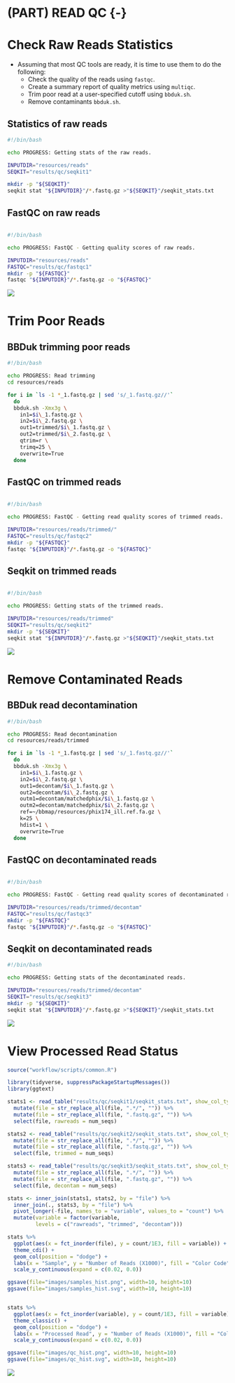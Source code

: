 # (PART) READ QC {-}

# Check Raw Reads Statistics
- Assuming that most QC tools are ready, it is time to use them to do the following:
  - Check the quality of the reads using `fastqc`.
  - Create a summary report of quality metrics using `multiqc`.
  - Trim poor read at a user-specified cutoff using `bbduk.sh`.
  - Remove contaminants `bbduk.sh`.

## Statistics of raw reads
```bash
#!/bin/bash

echo PROGRESS: Getting stats of the raw reads.

INPUTDIR="resources/reads"
SEQKIT="results/qc/seqkit1"

mkdir -p "${SEQKIT}"
seqkit stat "${INPUTDIR}"/*.fastq.gz >"${SEQKIT}"/seqkit_stats.txt

```


## FastQC on raw reads
```bash

#!/bin/bash

echo PROGRESS: FastQC - Getting quality scores of raw reads.

INPUTDIR="resources/reads"
FASTQC="results/qc/fastqc1"
mkdir -p "${FASTQC}"
fastqc "${INPUTDIR}"/*.fastq.gz -o "${FASTQC}"

```


![](results/qc/multiqc1/multiqc_plots/svg/mqc_fastqc_per_base_sequence_quality_plot_1.svg)


# Trim Poor Reads

## BBDuk trimming poor reads
```bash
#!/bin/bash

echo PROGRESS: Read trimming
cd resources/reads

for i in `ls -1 *_1.fastq.gz | sed 's/_1.fastq.gz//'`
  do
  bbduk.sh -Xmx3g \
    in1=$i\_1.fastq.gz \
    in2=$i\_2.fastq.gz \
    out1=trimmed/$i\_1.fastq.gz \
    out2=trimmed/$i\_2.fastq.gz \
    qtrim=r \
    trimq=25 \
    overwrite=True
  done

```

## FastQC on trimmed reads
```bash

#!/bin/bash

echo PROGRESS: FastQC - Getting read quality scores of trimmed reads.

INPUTDIR="resources/reads/trimmed/"
FASTQC="results/qc/fastqc2"
mkdir -p "${FASTQC}"
fastqc "${INPUTDIR}"/*.fastq.gz -o "${FASTQC}"

```

## Seqkit on trimmed reads
```bash

#!/bin/bash

echo PROGRESS: Getting stats of the trimmed reads.

INPUTDIR="resources/reads/trimmed"
SEQKIT="results/qc/seqkit2"
mkdir -p "${SEQKIT}"
seqkit stat "${INPUTDIR}"/*.fastq.gz >"${SEQKIT}"/seqkit_stats.txt

```


![](results/qc/multiqc2/multiqc_plots/svg/mqc_fastqc_per_base_sequence_quality_plot_1.svg)


# Remove Contaminated Reads

## BBDuk read decontamination
```bash
#!/bin/bash

echo PROGRESS: Read decontamination
cd resources/reads/trimmed

for i in `ls -1 *_1.fastq.gz | sed 's/_1.fastq.gz//'`
  do
  bbduk.sh -Xmx3g \
    in1=$i\_1.fastq.gz \
    in2=$i\_2.fastq.gz \
    out1=decontam/$i\_1.fastq.gz \
    out2=decontam/$i\_2.fastq.gz \
    outm1=decontam/matchedphix/$i\_1.fastq.gz \
    outm2=decontam/matchedphix/$i\_2.fastq.gz \
    ref=~/bbmap/resources/phix174_ill.ref.fa.gz \
    k=25 \
    hdist=1 \
    overwrite=True
  done

```

## FastQC on decontaminated reads
```bash

#!/bin/bash

echo PROGRESS: FastQC - Getting read quality scores of decontaminated reads.

INPUTDIR="resources/reads/trimmed/decontam"
FASTQC="results/qc/fastqc3"
mkdir -p "${FASTQC}"
fastqc "${INPUTDIR}"/*.fastq.gz -o "${FASTQC}"

```

## Seqkit on decontaminated reads
```bash
#!/bin/bash

echo PROGRESS: Getting stats of the decontaminated reads.

INPUTDIR="resources/reads/trimmed/decontam"
SEQKIT="results/qc/seqkit3"
mkdir -p "${SEQKIT}"
seqkit stat "${INPUTDIR}"/*.fastq.gz >"${SEQKIT}"/seqkit_stats.txt

```




![](results/qc/multiqc3/multiqc_plots/svg/mqc_fastqc_per_base_sequence_quality_plot_1.svg)


# View Processed Read Status


```r
source("workflow/scripts/common.R")

library(tidyverse, suppressPackageStartupMessages())
library(ggtext)

stats1 <- read_table("results/qc/seqkit1/seqkit_stats.txt", show_col_types = F) %>% 
  mutate(file = str_replace_all(file, ".*/", "")) %>% 
  mutate(file = str_replace_all(file, ".fastq.gz", "")) %>% 
  select(file, rawreads = num_seqs)

stats2 <- read_table("results/qc/seqkit2/seqkit_stats.txt", show_col_types = F) %>% 
  mutate(file = str_replace_all(file, ".*/", "")) %>% 
  mutate(file = str_replace_all(file, ".fastq.gz", "")) %>% 
  select(file, trimmed = num_seqs)

stats3 <- read_table("results/qc/seqkit3/seqkit_stats.txt", show_col_types = F) %>% 
  mutate(file = str_replace_all(file, ".*/", "")) %>% 
  mutate(file = str_replace_all(file, ".fastq.gz", "")) %>% 
  select(file, decontam = num_seqs) 

stats <- inner_join(stats1, stats2, by = "file") %>% 
  inner_join(., stats3, by = "file") %>%
  pivot_longer(-file, names_to = "variable", values_to = "count") %>%
  mutate(variable = factor(variable, 
         levels = c("rawreads", "trimmed", "decontam"))) 

stats %>% 
  ggplot(aes(x = fct_inorder(file), y = count/1E3, fill = variable)) +  
  theme_cdi() +
  geom_col(position = "dodge") +
  labs(x = "Sample", y = "Number of Reads (X1000)", fill = "Color Code") +
  scale_y_continuous(expand = c(0.02, 0.0))

ggsave(file="images/samples_hist.png", width=10, height=10)
ggsave(file="images/samples_hist.svg", width=10, height=10)


stats %>% 
  ggplot(aes(x = fct_inorder(variable), y = count/1E3, fill = variable)) +  
  theme_classic() +
  geom_col(position = "dodge") +
  labs(x = "Processed Read", y = "Number of Reads (X1000)", fill = "Color Code") +
  scale_y_continuous(expand = c(0.02, 0.0))

ggsave(file="images/qc_hist.png", width=10, height=10)
ggsave(file="images/qc_hist.svg", width=10, height=10)

```

![](images/qc_hist.svg)

